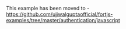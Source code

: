 This example has been moved to - https://github.com/ujjwalguptaofficial/fortjs-examples/tree/master/authentication/javascript